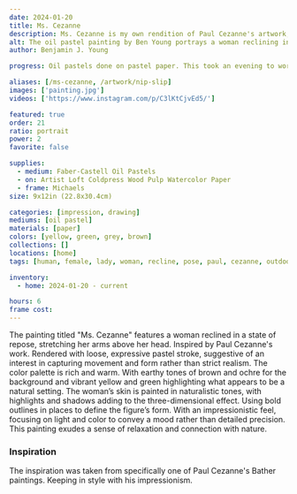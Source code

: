 ```yaml
---
date: 2024-01-20
title: Ms. Cezanne
description: Ms. Cezanne is my own rendition of Paul Cezanne's artwork, including one of his many bather subjects. Using the oil pastels I have on hand.
alt: The oil pastel painting by Ben Young portrays a woman reclining in a vibrant, natural setting, depicted with vivid colors and energetic, sketch-like strokes that create a lively and dynamic composition.
author: Benjamin J. Young

progress: Oil pastels done on pastel paper. This took an evening to work on. It was meant to go quick and be expressive, to get that enjoyment of impressionism and force myself away from perfectionism.

aliases: [/ms-cezanne, /artwork/nip-slip]
images: ['painting.jpg']
videos: ['https://www.instagram.com/p/C3lKtCjvEd5/']

featured: true
order: 21
ratio: portrait
power: 2
favorite: false

supplies:
  - medium: Faber-Castell Oil Pastels
  - on: Artist Loft Coldpress Wood Pulp Watercolor Paper
  - frame: Michaels
size: 9x12in (22.8x30.4cm)

categories: [impression, drawing]
mediums: [oil pastel]
materials: [paper]
colors: [yellow, green, grey, brown]
collections: []
locations: [home]
tags: [human, female, lady, woman, recline, pose, paul, cezanne, outdoors, figure, repose, rich, warm, earthy]

inventory:
  - home: 2024-01-20 - current

hours: 6
frame cost: 
---
```


The painting titled "Ms. Cezanne" features a woman reclined in a state of repose, stretching her arms above her head. Inspired by Paul Cezanne's work. Rendered with loose, expressive pastel stroke, suggestive of an interest in capturing movement and form rather than strict realism. The color palette is rich and warm. With earthy tones of brown and ochre for the background and vibrant yellow and green highlighting what appears to be a natural setting. The woman’s skin is painted in naturalistic tones, with highlights and shadows adding to the three-dimensional effect. Using bold outlines in places to define the figure’s form. With an impressionistic feel, focusing on light and color to convey a mood rather than detailed precision. This painting exudes a sense of relaxation and connection with nature.

### Inspiration ###

The inspiration was taken from specifically one of Paul Cezanne's Bather paintings. Keeping in style with his impressionism.